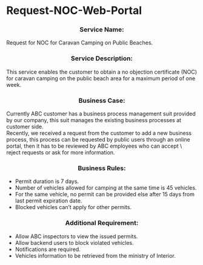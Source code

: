 # Request-NOC-Web-Portal
<h3><center>Service Name:</center></h3>
Request for NOC for Caravan Camping on Public Beaches. 

<h3><center>Service Description:</center></h3>
This service enables the customer to obtain a no objection certificate (NOC) for caravan camping on the public beach area for a maximum period of one week.

<h3><center>Business Case:</center></h3>
Currently ABC customer has a business process management suit provided by our company, this suit manages the existing business processes at customer side. 
<br>
Recently, we received a request from the customer to add a new business process, this process can be requested by public users through an online portal, then it has to be reviewed by ABC employees who can accept \ reject requests or ask for more information.

<h3><center>Business Rules:</center></h3>
<ul>
  <li>	Permit duration is 7 days.
  <li>  Number of vehicles allowed for camping at the same time is 45 vehicles. 
  <li>	For the same vehicle, no permit can be provided else after 15 days from last permit expiration date.
  <li>  Blocked vehicles can’t apply for other permits. 
</ul>

<h3><center>Additional Requirement:</center></h3>
<ul>
  <li>	Allow ABC inspectors to view the issued permits.
  <li>  Allow backend users to block violated vehicles.  
  <li>	Notifications are required.
  <li>  Vehicles information to be retrieved from the ministry of Interior.
</ul>

